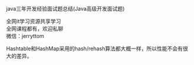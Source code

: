 java三年开发经验面试题总结(Java高级开发面试题)

全网it学习资源共享学习<br>全网课程都有，欢迎私聊<br>微信：jerryttom<br>

Hashtable和HashMap采用的hash/rehash算法都大概一样，所以性能不会有很大的差异。
